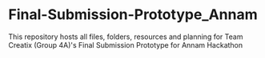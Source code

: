# Final-Submission-Prototype_Annam
This repository hosts all files, folders, resources and planning for Team Creatix (Group 4A)'s Final Submission Prototype for Annam Hackathon
